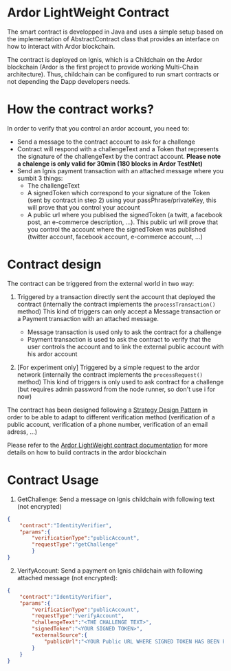 # Ardor LightWeight Contract

The smart contract is developped in Java and uses a simple setup based on the implementation of AbstractContract class that provides an interface on how to interact with Ardor blockchain.

The contract is deployed on Ignis, which is a Childchain on the Ardor blockchain (Ardor is the first project to provide working Multi-Chain architecture). Thus, childchain can be configured to run smart contracts or not depending the Dapp developers needs.

# How the contract works?
In order to verify that you control an ardor account, you need to:
- Send a message to the contract account to ask for a challenge
- Contract will respond with a challengeText and a Token that represents the signature of the challengeText by the contract account. **Please note a chalenge is only valid for 30min (180 blocks in Ardor TestNet)**
- Send an Ignis payment transaction with an attached message where you sumbit 3 things: 
    - The challengeText
    - A signedToken which correspond to your signature of the Token (sent by contract in step 2) using your passPhrase/privateKey, this will prove that you control your account
    - A public url where you publised the signedToken (a twitt, a facebook post, an e-commerce description, ...). This public url will prove that you control the account where the signedToken was published (twitter account, facebook account, e-commerce account, ...)

# Contract design
The contract can be triggered from the external world in two way:

1. Triggered by a transaction directly sent the account that deployed the contract (internally the contract implements the  `processTransaction()` method)
This kind of triggers can only accept a Message transaction or a Payment transaction with an attached message.
    - Message transaction is used only to ask the contract for a challenge
    - Payment transaction is used to ask the contract to verify that the user controls the account and to link the external public account with his ardor account

2. [For experiment only] Triggered by a simple request to the ardor network  (internally the contract implements the `processRequest()` method)
This kind of triggers is only used to ask contract for a challenge (but requires admin password from the node runner, so don't use i for now)

The contract has been designed following a [Strategy Design Pattern](https://en.wikipedia.org/wiki/Strategy_pattern) in order to be able to adapt to different verification method (verification of a public account, verification of a phone number, verification of an email adress, ...)

Please refer to the [Ardor LightWeight contract documentation](https://ardordocs.jelurida.com/Lightweight_Contracts) for more details on how to build contracts in the ardor blockchain 

# Contract Usage
1. GetChallenge: Send a message on Ignis childchain with following text (not encrypted)
```json
{
    "contract":"IdentityVerifier", 
    "params":{
        "verificationType":"publicAccount", 
        "requestType":"getChallenge"
        }
}
```

2. VerifyAccount: Send a payment on Ignis childchain with following attached message (not encrypted):
```json
{
    "contract":"IdentityVerifier", 
    "params":{
        "verificationType":"publicAccount", 
        "requestType":"verifyAccount", 
        "challengeText":"<THE CHALLENGE TEXT>", 
        "signedToken":"<YOUR SIGNED TOKEN>", 
        "externalSource":{
            "publicUrl":"<YOUR Public URL WHERE SIGNED TOKEN HAS BEEN PUBLISHED>"
        }
    }
}
```
